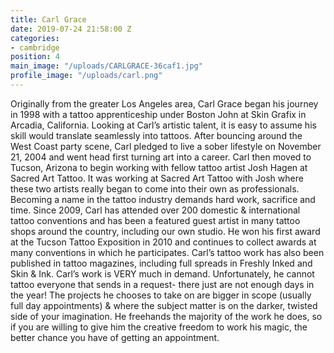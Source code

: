 ```yaml
---
title: Carl Grace
date: 2019-07-24 21:58:00 Z
categories:
- cambridge
position: 4
main_image: "/uploads/CARLGRACE-36caf1.jpg"
profile_image: "/uploads/carl.png"
---
```


Originally from the greater Los Angeles area, Carl Grace began his journey in 1998 with a tattoo apprenticeship under Boston John at Skin Grafix in Arcadia, California. Looking at Carl’s artistic talent, it is easy to assume his skill would translate seamlessly into tattoos. After bouncing around the West Coast party scene, Carl pledged to live a sober lifestyle on November 21, 2004 and went head first turning art into a career. Carl then moved to Tucson, Arizona to begin working with fellow tattoo artist Josh Hagen at Sacred Art Tattoo. It was working at Sacred Art Tattoo with Josh where these two artists really began to come into their own as professionals.
Becoming a name in the tattoo industry demands hard work, sacrifice and time. Since 2009, Carl has attended over 200 domestic & international tattoo conventions and has been a featured guest artist in many tattoo shops around the country, including our own studio. He won his first award at the Tucson Tattoo Exposition in 2010 and continues to collect awards at many conventions in which he participates. Carl’s tattoo work has also been published in tattoo magazines, including full spreads in Freshly Inked and Skin & Ink.
Carl’s work is VERY much in demand. Unfortunately, he cannot tattoo everyone that sends in a request- there just are not enough days in the year! The projects he chooses to take on are bigger in scope (usually full day appointments) & where the subject matter is on the darker, twisted side of your imagination. He freehands the majority of the work he does, so if you are willing to give him the creative freedom to work his magic, the better chance you have of getting an appointment.